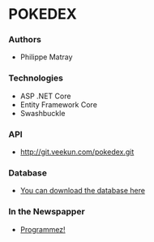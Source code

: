 # POKEDEX #

### Authors ###

* Philippe Matray

### Technologies ###

* ASP .NET Core
* Entity Framework Core
* Swashbuckle

### API ###

* http://git.veekun.com/pokedex.git

### Database ###

* [You can download the database here](https://1drv.ms/f/s!AqTrV0W8pvWLh-ZrMYG-h7dEcSUXtg)

### In the Newspapper ###

* [Programmez!](http://www.programmez.com/magazine/article/uwp-developpement-dun-pokedex)
